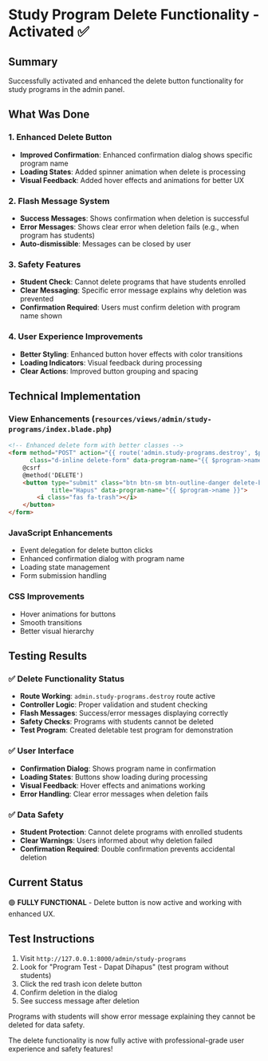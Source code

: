 # Study Program Delete Functionality - Activated ✅

## Summary
Successfully activated and enhanced the delete button functionality for study programs in the admin panel.

## What Was Done

### 1. Enhanced Delete Button
- **Improved Confirmation**: Enhanced confirmation dialog shows specific program name
- **Loading States**: Added spinner animation when delete is processing
- **Visual Feedback**: Added hover effects and animations for better UX

### 2. Flash Message System
- **Success Messages**: Shows confirmation when deletion is successful
- **Error Messages**: Shows clear error when deletion fails (e.g., when program has students)
- **Auto-dismissible**: Messages can be closed by user

### 3. Safety Features
- **Student Check**: Cannot delete programs that have students enrolled
- **Clear Messaging**: Specific error message explains why deletion was prevented
- **Confirmation Required**: Users must confirm deletion with program name shown

### 4. User Experience Improvements
- **Better Styling**: Enhanced button hover effects with color transitions
- **Loading Indicators**: Visual feedback during processing
- **Clear Actions**: Improved button grouping and spacing

## Technical Implementation

### View Enhancements (`resources/views/admin/study-programs/index.blade.php`)
```html
<!-- Enhanced delete form with better classes -->
<form method="POST" action="{{ route('admin.study-programs.destroy', $program) }}" 
      class="d-inline delete-form" data-program-name="{{ $program->name }}">
    @csrf
    @method('DELETE')
    <button type="submit" class="btn btn-sm btn-outline-danger delete-btn" 
            title="Hapus" data-program-name="{{ $program->name }}">
        <i class="fas fa-trash"></i>
    </button>
</form>
```

### JavaScript Enhancements
- Event delegation for delete button clicks
- Enhanced confirmation dialog with program name
- Loading state management
- Form submission handling

### CSS Improvements
- Hover animations for buttons
- Smooth transitions
- Better visual hierarchy

## Testing Results

### ✅ Delete Functionality Status
- **Route Working**: `admin.study-programs.destroy` route active
- **Controller Logic**: Proper validation and student checking
- **Flash Messages**: Success/error messages displaying correctly
- **Safety Checks**: Programs with students cannot be deleted
- **Test Program**: Created deletable test program for demonstration

### ✅ User Interface
- **Confirmation Dialog**: Shows program name in confirmation
- **Loading States**: Buttons show loading during processing
- **Visual Feedback**: Hover effects and animations working
- **Error Handling**: Clear error messages when deletion fails

### ✅ Data Safety
- **Student Protection**: Cannot delete programs with enrolled students
- **Clear Warnings**: Users informed about why deletion failed
- **Confirmation Required**: Double confirmation prevents accidental deletion

## Current Status
🟢 **FULLY FUNCTIONAL** - Delete button is now active and working with enhanced UX.

## Test Instructions
1. Visit `http://127.0.0.1:8000/admin/study-programs`
2. Look for "Program Test - Dapat Dihapus" (test program without students)
3. Click the red trash icon delete button
4. Confirm deletion in the dialog
5. See success message after deletion

Programs with students will show error message explaining they cannot be deleted for data safety.

The delete functionality is now fully active with professional-grade user experience and safety features!
